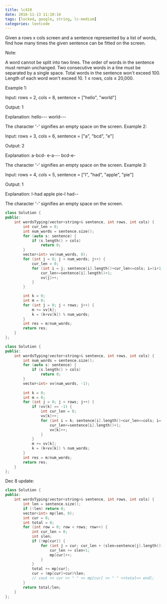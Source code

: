 ```yaml
---
title: lc418
date: 2016-11-13 11:10:14
tags: [locked, google, string, lc-medium]
categories: leetcode
---
```


Given a rows x cols screen and a sentence represented by a list of words, find how many times the given sentence can be fitted on the screen.

Note:

A word cannot be split into two lines.
The order of words in the sentence must remain unchanged.
Two consecutive words in a line must be separated by a single space.
Total words in the sentence won't exceed 100.
Length of each word won't exceed 10.
1 ≤ rows, cols ≤ 20,000.

Example 1:

Input:
rows = 2, cols = 8, sentence = ["hello", "world"]

Output: 
1

Explanation:
hello---
world---

The character '-' signifies an empty space on the screen.
Example 2:

Input:
rows = 3, cols = 6, sentence = ["a", "bcd", "e"]

Output: 
2

Explanation:
a-bcd- 
e-a---
bcd-e-

The character '-' signifies an empty space on the screen.
Example 3:

Input:
rows = 4, cols = 5, sentence = ["I", "had", "apple", "pie"]

Output: 
1

Explanation:
I-had
apple
pie-I
had--

The character '-' signifies an empty space on the screen.

```c++
class Solution {
public:
    int wordsTyping(vector<string>& sentence, int rows, int cols) {
        int cur_len = 0;
        int num_words = sentence.size();
        for (auto s: sentence) {
            if (s.length() > cols)
                return 0;
        }
        vector<int> vv(num_words, 0);
        for (int j = 0; j < num_words; j++) {
            cur_len = 0;
            for (int i = j; sentence[i].length()+cur_len<=cols; i=(i+1)%num_words) {
                cur_len+=sentence[i].length()+1;
                vv[j]++;
            }
        }

        int k = 0;
        int m = 0;
        for (int j = 0; j < rows; j++) {
            m += vv[k];
            k = (k+vv[k]) % num_words;
        }
        int res = m/num_words;
        return res;
    }
};
```

```c++
class Solution {
public:
    int wordsTyping(vector<string>& sentence, int rows, int cols) {
        int num_words = sentence.size();
        for (auto s: sentence) {
            if (s.length() > cols)
                return 0;
        }
        vector<int> vv(num_words, -1);
        
        int k = 0;
        int m = 0;
        for (int j = 0; j < rows; j++) {
            if (vv[k] == -1) {
                int cur_len = 0;
                vv[k]++;
                for (int i = k; sentence[i].length()+cur_len<=cols; i=(i+1)%num_words) {
                    cur_len+=sentence[i].length()+1;
                    vv[k]++;
                }
            }
            m += vv[k];
            k = (k+vv[k]) % num_words;
        }
        int res = m/num_words;
        return res;
    }
};
```


Dec 8 update:

```c++
class Solution {
public:
    int wordsTyping(vector<string>& sentence, int rows, int cols) {
        int len = sentence.size();
        if (!len) return 0;
        vector<int> mp(len, 0);
        int cur = 0;
        int total = 0;
        for (int row = 0; row < rows; row++) {
            int cur_len = 0;
            int slen;
            if (!mp[cur]) {
                for (int j = cur; cur_len + (slen=sentence[j].length()) <= cols; j=j+1-((j+1)>=len?len:0)) {
                    cur_len += slen+1;
                    mp[cur]++;
                }
            }
            total += mp[cur];
            cur = (mp[cur]+cur)%len;
            // cout << cur << " " << mp[cur] << " " <<total<< endl;
        }
        return total/len;
    }
};
```

